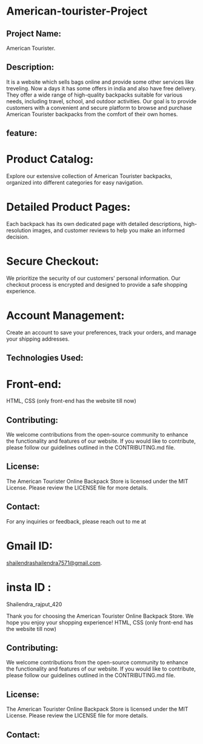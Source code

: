 # American-tourister-Project
## Project Name: 
American Tourister.
## Description:
It is a website which sells bags online and provide some other services like treveling. Now a days it has some offers in india and also have free delivery.
They offer a wide range of high-quality backpacks suitable for various needs, including travel, school, and outdoor activities. Our goal is to provide customers with a convenient and secure platform to browse and purchase American Tourister backpacks from the comfort of their own homes.
## feature:
# Product Catalog:
Explore our extensive collection of American Tourister backpacks, organized into different categories for easy navigation.
# Detailed Product Pages:
Each backpack has its own dedicated page with detailed descriptions, high-resolution images, and customer reviews to help you make an informed decision.
# Secure Checkout: 
We prioritize the security of our customers' personal information. Our checkout process is encrypted and designed to provide a safe shopping experience.
# Account Management: 
Create an account to save your preferences, track your orders, and manage your shipping addresses.
## Technologies Used:
# Front-end:
HTML, CSS (only front-end has the website till now)
## Contributing:
We welcome contributions from the open-source community to enhance the functionality and features of our website. If you would like to contribute, please follow our guidelines outlined in the CONTRIBUTING.md file.
## License:
The American Tourister Online Backpack Store is licensed under the MIT License. Please review the LICENSE file for more details.
## Contact:
For any inquiries or feedback, please reach out to me at 
# Gmail ID:
shailendrashailendra7571@gmail.com.
# insta ID :
Shailendra_rajput_420

Thank you for choosing the American Tourister Online Backpack Store. We hope you enjoy your shopping experience!
HTML, CSS (only front-end has the website till now)
## Contributing:
We welcome contributions from the open-source community to enhance the functionality and features of our website. If you would like to contribute, please follow our guidelines outlined in the CONTRIBUTING.md file.
## License:
The American Tourister Online Backpack Store is licensed under the MIT License. Please review the LICENSE file for more details.
## Contact:
